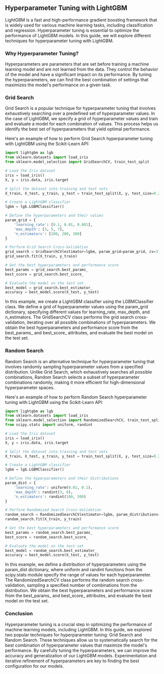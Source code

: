 ## Hyperparameter Tuning with LightGBM
LightGBM is a fast and high-performance gradient boosting framework that is widely used for various machine learning tasks, including classification and regression. Hyperparameter tuning is essential to optimize the performance of LightGBM models. In this guide, we will explore different techniques for hyperparameter tuning with LightGBM.

### Why Hyperparameter Tuning?
Hyperparameters are parameters that are set before training a machine learning model and are not learned from the data. They control the behavior of the model and have a significant impact on its performance. By tuning the hyperparameters, we can find the best combination of settings that maximizes the model's performance on a given task.

### Grid Search
Grid Search is a popular technique for hyperparameter tuning that involves exhaustively searching over a predefined set of hyperparameter values. In the case of LightGBM, we specify a grid of hyperparameter values and train and evaluate a model for each combination of values. This process helps us identify the best set of hyperparameters that yield optimal performance.

Here's an example of how to perform Grid Search hyperparameter tuning with LightGBM using the Scikit-Learn API:

```python
import lightgbm as lgb
from sklearn.datasets import load_iris
from sklearn.model_selection import GridSearchCV, train_test_split

# Load the Iris dataset
iris = load_iris()
X, y = iris.data, iris.target

# Split the dataset into training and test sets
X_train, X_test, y_train, y_test = train_test_split(X, y, test_size=0.2, random_state=42)

# Create a LightGBM classifier
lgbm = lgb.LGBMClassifier()

# Define the hyperparameters and their values
param_grid = {
    'learning_rate': [0.1, 0.01, 0.001],
    'max_depth': [3, 5, 7],
    'n_estimators': [100, 200, 300]
}

# Perform Grid Search Cross-Validation
grid_search = GridSearchCV(estimator=lgbm, param_grid=param_grid, cv=3)
grid_search.fit(X_train, y_train)

# Get the best hyperparameters and performance score
best_params = grid_search.best_params_
best_score = grid_search.best_score_

# Evaluate the model on the test set
best_model = grid_search.best_estimator_
accuracy = best_model.score(X_test, y_test)

```

In this example, we create a LightGBM classifier using the LGBMClassifier class. We define a grid of hyperparameter values using the param_grid dictionary, specifying different values for learning_rate, max_depth, and n_estimators. The GridSearchCV class performs the grid search cross-validation, iterating over all possible combinations of hyperparameters. We obtain the best hyperparameters and performance score from the best_params_ and best_score_ attributes, and evaluate the best model on the test set.

### Random Search
Random Search is an alternative technique for hyperparameter tuning that involves randomly sampling hyperparameter values from a specified distribution. Unlike Grid Search, which exhaustively searches all possible combinations, Random Search selects a subset of hyperparameter combinations randomly, making it more efficient for high-dimensional hyperparameter spaces.

Here's an example of how to perform Random Search hyperparameter tuning with LightGBM using the Scikit-Learn API:

```python
import lightgbm as lgb
from sklearn.datasets import load_iris
from sklearn.model_selection import RandomizedSearchCV, train_test_split
from scipy.stats import uniform, randint

# Load the Iris dataset
iris = load_iris()
X, y = iris.data, iris.target

# Split the dataset into training and test sets
X_train, X_test, y_train, y_test = train_test_split(X, y, test_size=0.2, random_state=42)

# Create a LightGBM classifier
lgbm = lgb.LGBMClassifier()

# Define the hyperparameters and their distributions
param_dist = {
    'learning_rate': uniform(0.01, 0.1),
    'max_depth': randint(3, 8),
    'n_estimators': randint(100, 500)
}

# Perform Randomized Search Cross-Validation
random_search = RandomizedSearchCV(estimator=lgbm, param_distributions=param_dist, cv=3, n_iter=10)
random_search.fit(X_train, y_train)

# Get the best hyperparameters and performance score
best_params = random_search.best_params_
best_score = random_search.best_score_

# Evaluate the model on the test set
best_model = random_search.best_estimator_
accuracy = best_model.score(X_test, y_test)

```

In this example, we define a distribution of hyperparameters using the param_dist dictionary, where uniform and randint functions from the scipy.stats module specify the range of values for each hyperparameter. The RandomizedSearchCV class performs the random search cross-validation, sampling a specified number of combinations from the distribution. We obtain the best hyperparameters and performance score from the best_params_ and best_score_ attributes, and evaluate the best model on the test set.

### Conclusion
Hyperparameter tuning is a crucial step in optimizing the performance of machine learning models, including LightGBM. In this guide, we explored two popular techniques for hyperparameter tuning: Grid Search and Random Search. These techniques allow us to systematically search for the best combination of hyperparameter values that maximize the model's performance. By carefully tuning the hyperparameters, we can improve the accuracy and generalization of our LightGBM models. Experimentation and iterative refinement of hyperparameters are key to finding the best configuration for our models.